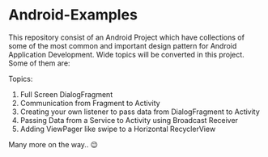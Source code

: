 # Android-Examples
This repository consist of an Android Project which have collections of some of the most common and important design pattern for Android Application Development. Wide topics will be converted in this project. Some of them are:

Topics:
1) Full Screen DialogFragment
2) Communication from Fragment to Activity
3) Creating your own listener to pass data from DialogFragment to Activity
4) Passing Data from a Service to Activity using Broadcast Receiver
5) Adding ViewPager like swipe to a Horizontal RecyclerView

Many more on the way.. :wink:
